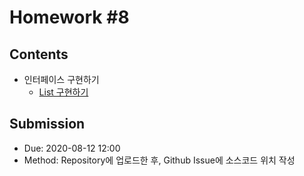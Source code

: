 # Homework #8

## Contents

- 인터페이스 구현하기
  - [List 구현하기](src/Lists.java)
  
## Submission

- Due: 2020-08-12 12:00
- Method: Repository에 업로드한 후, Github Issue에 소스코드 위치 작성
